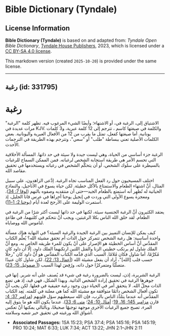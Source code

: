 # Bible Dictionary (Tyndale)

## License Information

**Bible Dictionary (Tyndale)** is based on and adapted from: _Tyndale Open Bible Dictionary_, [Tyndale House Publishers](https://tyndaleopenresources.com/), 2023, which is licensed under a [CC BY-SA 4.0 license](https://creativecommons.org/licenses/by-sa/4.0/legalcode.en).

This markdown version (created `2025-10-20`) is provided under the same license.



--------------------------------

## رغبة (id: 331795)

رغبة
====

الاشتياق إلى، الرغبة في، أو الاشتهاء؛ وأيضًا الشيء المرغوب فيه. تظهر كلمة "الرغبة" مرات عديدة في KJV. والكلمة في صيغتها كاسم ، تترجم إلى 12 كلمة عبرية، و3 كلمات يونانية. أما صيغتها كفعل، تمثل ما يقرب من 12 من الأفعال العبرية واليونانية. بعض الكلمات الأصلية تعني ببساطة "طلب" أو "سعي"، وتترجم بهذه الطريقة في الترجمات الأحدث.

الرغبة جزء أساسي من الحياة، وهي ليست جيدة ولا سيئة في حد ذاتها. المسألة الأخلاقية التي تحسم الأمر هي طريقة استجابة الشخص لرغباته. فمن الممكن السماح للرغبات بالسيطرة على سلوك الشخص، أو أن يتحكَّم الشخص في رغباته ويستخدمها في تحقيق مقاصد الله.

اختلف المسيحيون حول رد الفعل المناسب تجاه الرغبة. اِدَّعى الزاهدون، على سبيل المثال، أنَّ اشتهاء الطعام والاستمتاع بالأكل خطيئة. لكن حياة يسوع في الأناجيل، والنماذج الحياتية له تُظهِر أنه استمتع بالطعام الجيد—حتى أن منتقديه وصفوه بالنهم ([لوقا 7: 34](https://ref.ly/Luke7:34)). ومعجزة يسوع الأولى التي وردت في إنجيل يوحنا أجراها في عرس قانا الجليل، إذ استمرت الوليمة على الأرجح لعدة أيام ([يوحنا 2: 1–11](https://ref.ly/John2:1-John2:11)).

يعتقد الكثيرون أنَّ الرغبة الجنسية سيئة، لكنها في حد ذاتها ليست أكثر شرًا من الرغبة في الطعام. لقد خلق الله الناس بكلا الرغبتين، ويجب أنْ نتحكم في كلتيهما، في طاعةٍ لناموس الله ووصاياه.

كيف يمكن للإنسان التمييز بين الرغبة الجيدة والرغبة السيئة؟ في النهاية هناك مسألة واحدة أساسية: هل رغبة الشخص تتمركز حول الذات أم تحقق مشيئة الله؟ يُعلِّم الكتاب المقدَّس أنَّ أساس الخطيئة هو الإصرار على أنْ يكون للمرء طريقه الخاص به. ومع أنَّ الملك شاول لم يرتكب خطيتي الزنا والقتل اللتين ارتكبهما الملك داود، إلّا أن داود كان مُكرَّمًا، أما شاول فكان مُلامًا. السبب الذي قدَّمه الكتاب المقدَّس هو أنَّ داود كان "رجلًا حسب قلب \[الله]"، أراد أن يفعل مشيئة الله ([أعمال 13: 22](https://ref.ly/Acts13:22)). لكن شاول كان عنيدًا متصلّبًا ومتمركزًا حول ذاته، ورُفِضَ لهذا السبب ([1 صموئيل 15: 23](https://ref.ly/1Sam15:23)).

الرغبة الشريرة، إذن، ليست بالضرورة رغبة في شيء قد يُصنف على أنه شرير. إنها في جوهرها الرغبة في تحقيق إرادة الشخص الذاتية. وبهذا الشكل، فهي قيد، إذ هي تضع الذات محلّ الله. لا يتحقق أمر في الحياة دون وجود رغبة حقيقية في فعلها. لكن يجب أنْ تكون أفعال الشخص دائمًا متوافقة مع مشيئة الله كما هي معلنة في كلمته. يَعِد الكتاب المقدَّس أنه عندما يتلذَّذ الناس بالرب، فإن الله سيعطيهم سؤل قلوبهم ([مزامير 37: 4؛](https://ref.ly/Ps37:4) قارن [مزامير 145: 16، 19](https://ref.ly/Ps145:16)؛ [أمثال 10: 24](https://ref.ly/Prov10:24)؛ [متى 6: 33](https://ref.ly/Matt6:33)). عندما يكون الله هو ما يتوق إليه المرء، تصبح جميع الرغبات الأخرى موجهة توجيهًا صحيحًا، وبالتالي يمكنها أنْ تعكس أشواق الله ورغبته في تحقيق خير شعبه وسلامته.

* **Associated Passages:** 1SA 15:23; PSA 37:4; PSA 145:16; PSA 145:19; PRO 10:24; MAT 6:33; LUK 7:34; ACT 13:22; JHN 2:1–JHN 2:11

